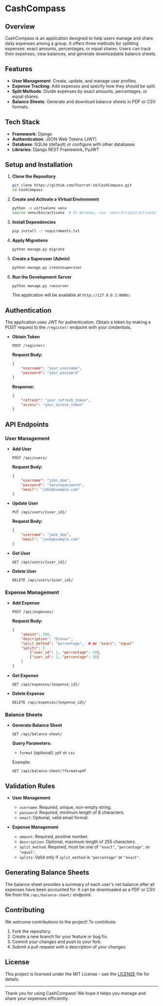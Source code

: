 # CashCompass

## Overview

CashCompass is an application designed to help users manage and share daily expenses among a group. It offers three methods for splitting expenses: exact amounts, percentages, or equal shares. Users can track their expenses, view balances, and generate downloadable balance sheets.

## Features

- **User Management**: Create, update, and manage user profiles.
- **Expense Tracking**: Add expenses and specify how they should be split.
- **Split Methods**: Divide expenses by exact amounts, percentages, or equal shares.
- **Balance Sheets**: Generate and download balance sheets in PDF or CSV formats.

## Tech Stack

- **Framework**: Django
- **Authentication**: JSON Web Tokens (JWT)
- **Database**: SQLite (default) or configure with other databases
- **Libraries**: Django REST Framework, PyJWT

## Setup and Installation

1. **Clone the Repository**

    ```bash
    git clone https://github.com/Foxtrot-14/CashCompass.git
    cd CashCompass
    ```

2. **Create and Activate a Virtual Environment**

    ```bash
    python -m virtualenv venv
    source venv/bin/activate  # On Windows, use `venv\Scripts\activate`
    ```

3. **Install Dependencies**

    ```bash
    pip install -r requirements.txt
    ```

4. **Apply Migrations**

    ```bash
    python manage.py migrate
    ```

5. **Create a Superuser (Admin)**

    ```bash
    python manage.py createsuperuser
    ```

6. **Run the Development Server**

    ```bash
    python manage.py runserver
    ```

    The application will be available at `http://127.0.0.1:8000/`.

## Authentication

The application uses JWT for authentication. Obtain a token by making a POST request to the `/register/` endpoint with your credentials.

- **Obtain Token**

    ```http
    POST /register/
    ```

    **Request Body:**

    ```json
    {
        "username": "your_username",
        "password": "your_password"
    }
    ```

    **Response:**

    ```json
    {
        "refresh": "your_refresh_token",
        "access": "your_access_token"
    }
    ```

## API Endpoints

### User Management

- **Add User**

    ```http
    POST /api/users/
    ```

    **Request Body:**

    ```json
    {
        "username": "john_doe",
        "password": "securepassword",
        "email": "john@example.com"
    }
    ```

- **Update User**

    ```http
    PUT /api/users/{user_id}/
    ```

    **Request Body:**

    ```json
    {
        "username": "jane_doe",
        "email": "jane@example.com"
    }
    ```

- **Get User**

    ```http
    GET /api/users/{user_id}/
    ```

- **Delete User**

    ```http
    DELETE /api/users/{user_id}/
    ```

### Expense Management

- **Add Expense**

    ```http
    POST /api/expenses/
    ```

    **Request Body:**

    ```json
    {
        "amount": 100,
        "description": "Dinner",
        "split_method": "percentage",  # or "exact", "equal"
        "splits": [
            {"user_id": 1, "percentage": 50},
            {"user_id": 2, "percentage": 50}
        ]
    }
    ```

- **Get Expense**

    ```http
    GET /api/expenses/{expense_id}/
    ```

- **Delete Expense**

    ```http
    DELETE /api/expenses/{expense_id}/
    ```

### Balance Sheets

- **Generate Balance Sheet**

    ```http
    GET /api/balance-sheet/
    ```

    **Query Parameters:**

    - `format` (optional): `pdf` or `csv`

    Example:

    ```http
    GET /api/balance-sheet/?format=pdf
    ```

## Validation Rules

- **User Management**
    - `username`: Required, unique, non-empty string.
    - `password`: Required, minimum length of 8 characters.
    - `email`: Optional, valid email format.

- **Expense Management**
    - `amount`: Required, positive number.
    - `description`: Optional, maximum length of 255 characters.
    - `split_method`: Required, must be one of `"exact"`, `"percentage"`, or `"equal"`.
    - `splits`: Valid only if `split_method` is `"percentage"` or `"exact"`.

## Generating Balance Sheets

The balance sheet provides a summary of each user's net balance after all expenses have been accounted for. It can be downloaded as a PDF or CSV file from the `/api/balance-sheet/` endpoint.

## Contributing

We welcome contributions to the project! To contribute:

1. Fork the repository.
2. Create a new branch for your feature or bug fix.
3. Commit your changes and push to your fork.
4. Submit a pull request with a description of your changes.

## License

This project is licensed under the MIT License - see the [LICENSE](LICENSE) file for details.

---

Thank you for using CashCompass! We hope it helps you manage and share your expenses efficiently.
